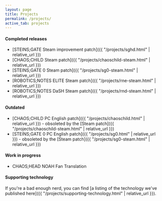 ```yaml
---
layout: page
title: Projects
permalink: /projects/
active_tab: projects
---
```


#### Completed releases

* [STEINS;GATE Steam improvement patch]({{ "/projects/sghd.html" | relative_url }})
* [CHAOS;CHILD Steam patch]({{ "/projects/chaoschild-steam.html" | relative_url }})
* [STEINS;GATE 0 Steam patch]({{ "/projects/sg0-steam.html" | relative_url }})
* [ROBOTICS;NOTES ELITE Steam patch]({{ "/projects/rne-steam.html" | relative_url }})
* [ROBOTICS;NOTES DaSH Steam patch]({{ "/projects/rnd-steam.html" | relative_url }})

#### Outdated

* [CHAOS;CHILD PC English patch]({{ "/projects/chaoschild.html" | relative_url }}) - obsoleted by the [Steam patch]({{ "/projects/chaoschild-steam.html" | relative_url }})
* [STEINS;GATE 0 PC English patch]({{ "/projects/sg0.html" | relative_url }}) - obsoleted by the [Steam patch]({{ "/projects/sg0-steam.html" | relative_url }})

#### Work in progress

* CHAOS;HEAD NOAH Fan Translation

#### Supporting technology

If you're a bad enough nerd, you can find [a listing of the technology we've published here]({{ "/projects/supporting-technology.html" | relative_url }}).
